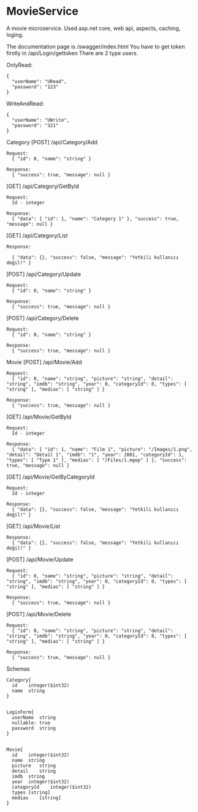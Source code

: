 # MovieService

A movie microservice. Used asp.net core, web api, aspects, caching, loging.

The documentation page is /swagger/index.html
You have to get token firstly in /api/Login/gettoken
There are 2 type users.


OnlyRead:


    {
      "userName": "URead",
      "password": "123"
    }
  

WriteAndRead:


    {
      "userName": "UWrite",
      "password": "321"
    }


Category
  [POST] /api/Category/Add
  
    Request:
      { "id": 0, "name": "string" }
      
    Response:
      { "success": true, "message": null }
      
    
  [GET]  /api/Category/GetById
  
    Request:
      Id - integer
      
    Response:
      { "data": { "id": 1, "name": "Category 1" }, "success": true, "message": null }
    
    
  [GET]  /api/Category/List
  
    Response:
    
      { "data": {}, "success": false, "message": "Yetkili kullanıcı değil!" }
  
  [POST] /api/Category/Update
  
    Request:
      { "id": 0, "name": "string" }
      
    Response:
      { "success": true, "message": null }
      
    
  [POST] /api/Category/Delete
  
    Request:
      { "id": 0, "name": "string" }
      
    Response:
      { "success": true, "message": null }
      


Movie
  [POST] /api/Movie/Add
  
    Request:
      { "id": 0, "name": "string", "picture": "string", "detail": "string", "imdb": "string", "year": 0, "categoryId": 0, "types": [ "string" ], "medias": [ "string" ] }
      
    Response:
      { "success": true, "message": null }
      
      
  [GET]  /api/Movie/GetById
  
    Request:
      Id - integer
      
    Response:
      { "data": { "id": 1, "name": "Film 1", "picture": "/Images/1.png", "detail": "Detail 1", "imdb": "1", "year": 2001, "categoryId": 1, "types": [ "Type 1" ], "medias": [ "/Files/1.mgep" ] }, "success": true, "message": null }
      
    
  [GET]  /api/Movie/GetByCategoryId
  
    Request:
      Id - integer
      
    Response:
      { "data": {}, "success": false, "message": "Yetkili kullanıcı değil!" }
      
    
  [GET]  /api/Movie/List
  
    Response:
      { "data": {}, "success": false, "message": "Yetkili kullanıcı değil!" }
      
  
  [POST] /api/Movie/Update
  
    Request:
      { "id": 0, "name": "string", "picture": "string", "detail": "string", "imdb": "string", "year": 0, "categoryId": 0, "types": [ "string" ], "medias": [ "string" ] }
      
    Response:
      { "success": true, "message": null }
      
    
  [POST] /api/Movie/Delete
  
    Request:
      { "id": 0, "name": "string", "picture": "string", "detail": "string", "imdb": "string", "year": 0, "categoryId": 0, "types": [ "string" ], "medias": [ "string" ] }
      
    Response:
      { "success": true, "message": null }
      
    
    
    
Schemas

    Category{
      id	integer($int32)
      name	string
    }
    
    
    LoginForm{
      userName	string
      nullable: true
      password	string
    }
    
    
    Movie{
      id	integer($int32)
      name	string
      picture	string
      detail	string
      imdb	string
      year	integer($int32)
      categoryId	integer($int32)
      types	[string]
      medias	[string]
    }

